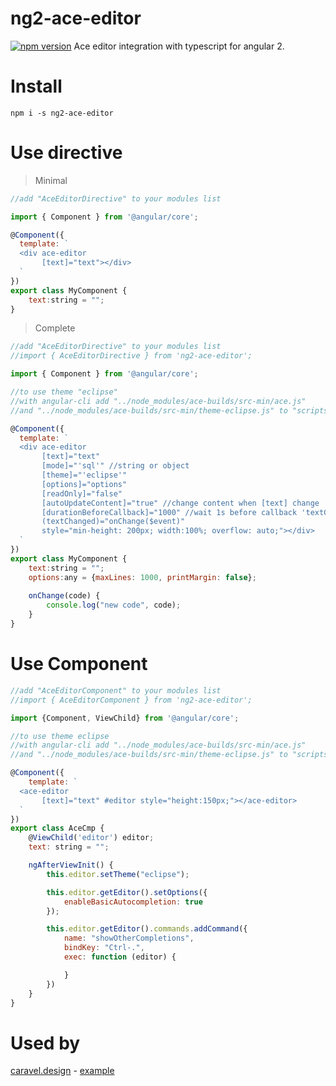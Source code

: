 # ng2-ace-editor

[![npm version](https://badge.fury.io/js/ng2-ace-editor.svg)](https://www.npmjs.com/package/ng2-ace-editor) 
Ace editor integration with typescript for angular 2.

# Install
`npm i -s ng2-ace-editor`

# Use directive

> Minimal

```js
//add "AceEditorDirective" to your modules list

import { Component } from '@angular/core';

@Component({
  template: `
  <div ace-editor
       [text]="text"></div>
  `
})
export class MyComponent {
    text:string = "";
}
```

> Complete

```js
//add "AceEditorDirective" to your modules list
//import { AceEditorDirective } from 'ng2-ace-editor';

import { Component } from '@angular/core';

//to use theme "eclipse"
//with angular-cli add "../node_modules/ace-builds/src-min/ace.js" 
//and "../node_modules/ace-builds/src-min/theme-eclipse.js" to "scripts" var into the file angular-cli.json

@Component({
  template: `
  <div ace-editor
       [text]="text"
       [mode]="'sql'" //string or object
       [theme]="'eclipse'"
       [options]="options"
       [readOnly]="false"
       [autoUpdateContent]="true" //change content when [text] change
       [durationBeforeCallback]="1000" //wait 1s before callback 'textChanged' sends new value
       (textChanged)="onChange($event)"
       style="min-height: 200px; width:100%; overflow: auto;"></div>
  `
})
export class MyComponent {
    text:string = "";
    options:any = {maxLines: 1000, printMargin: false};
    
    onChange(code) {
        console.log("new code", code);
    }
}
```

# Use Component

```js
//add "AceEditorComponent" to your modules list
//import { AceEditorComponent } from 'ng2-ace-editor';

import {Component, ViewChild} from '@angular/core';

//to use theme eclipse
//with angular-cli add "../node_modules/ace-builds/src-min/ace.js" 
//and "../node_modules/ace-builds/src-min/theme-eclipse.js" to "scripts" var into the file angular-cli.json

@Component({
    template: `
  <ace-editor
       [text]="text" #editor style="height:150px;"></ace-editor>
  `
})
export class AceCmp {
    @ViewChild('editor') editor;
    text: string = "";

    ngAfterViewInit() {
        this.editor.setTheme("eclipse");

        this.editor.getEditor().setOptions({
            enableBasicAutocompletion: true
        });

        this.editor.getEditor().commands.addCommand({
            name: "showOtherCompletions",
            bindKey: "Ctrl-.",
            exec: function (editor) {

            }
        })
    }
}
```

# Used by
[caravel.design](https://www.caravel.design) - [example](https://app.caravel.design/p/58/sample-user-research/s/316/ab-testing/codeSample/184/button-a)
